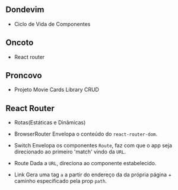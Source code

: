 ## Dondevim

  - Ciclo de Vida de Componentes

## Oncoto

  - React router

## Proncovo

  - Projeto Movie Cards Library CRUD

## React Router

  - Rotas(Estáticas e Dinâmicas)

  - BrowserRouter
    Envelopa o conteúdo do `react-router-dom`.

  - Switch
    Envelopa os componentes `Route`, faz com que o app seja direcionado ao primeiro 'match' vindo da `URL`.

  - Route
    Dada a `URL`, direciona ao componente estabelecido.

  - Link
    Gera uma tag `a` a partir do endereço da da própria página + caminho especificado pela prop `path`.